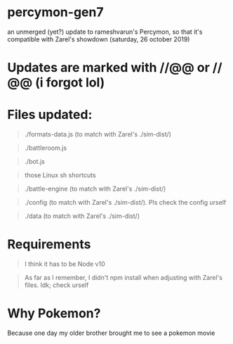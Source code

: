 # percymon-gen7
an unmerged (yet?) update to rameshvarun's Percymon, so that it's compatible with Zarel's showdown (saturday, 26 october 2019)

# Updates are marked with //@@ or // @@ (i forgot lol)

# Files updated:
> ./formats-data.js (to match with Zarel's ./sim-dist/) 

> ./battleroom.js

> ./bot.js

> those Linux sh shortcuts

> ./battle-engine (to match with Zarel's ./sim-dist/)

> ./config (to match with Zarel's ./sim-dist/). Pls check the config urself

> ./data (to match with Zarel's ./sim-dist/)

# Requirements
> I think it has to be Node v10

> As far as I remember, I didn't npm install when adjusting with Zarel's files. Idk; check urself

# Why Pokemon?

Because one day my older brother brought me to see a pokemon movie
